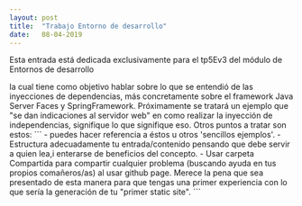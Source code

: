 ```yaml
---
layout: post
title:  "Trabajo Entorno de desarrollo"
date:   08-04-2019
---
```


<p class="intro"><span class="dropcap">E</span>sta entrada está dedicada exclusivamente para el tp5Ev3 del módulo de Entornos de desarrollo</p> la cual tiene como objetivo 
hablar sobre lo que se entendió de las inyecciones de dependencias, más concretamente sobre
el framework Java Server Faces y SpringFramework.
Próximamente se tratará un ejemplo que "se dan indicaciones al servidor web" en como realizar la inyección de independencias, signifique lo que signifique eso.
Otros puntos a tratar son estos:
```
- puedes hacer referencia a éstos u otros 'sencillos
ejemplos'.  
- Estructura adecuadamente tu entrada/contenido pensando
que debe servir a quien lea,i enterarse de beneficios
del concepto.  
- Usar carpeta Compartida para compartir cualquier problema
(buscando ayuda en tus propios comañeros/as) al usar
github page. Merece la pena que sea presentado de esta
manera para que tengas una primer experiencia con lo que
sería la generación de tu "primer static site".
```